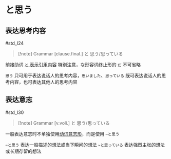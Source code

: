 # と思う

## 表达思考内容

 #std_l24

> [!note] Grammar
> [clause.final.] と 思う/思っている

前接助词 [`と` 表示引用内容](../4.particle/と.md#表示引用内容)
特别注意，な形容词终止形的 `だ` 不可省略

`思う` 只可用于表达说话人的思考内容，`思いました`、`思っている` 既可表达说话人的思考内容，也可表达其他人的思考内容  

## 表达意志  

 #std_l30

> [!note] Grammar
> [v.voli.] と 思う/思っている

一般表达意志时不单独使用[动词意志形](../1.verb/动词意志形.md)，而是使用 `~と思う`  

`~と思う` 表达一般描述的想法或当下瞬间的想法
`~と思っている` 表达强烈主张的想法或长期存留的想法
